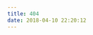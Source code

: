 ```yaml
---
title: 404
date: 2018-04-10 22:20:12
---
```



<!DOCTYPE HTML>
<html>
<head>
  <meta http-equiv="content-type" content="text/html;charset=utf-8;"/>
  <meta http-equiv="X-UA-Compatible" content="IE=edge,chrome=1" />
  <meta name="robots" content="all" />
  <meta name="robots" content="index,follow"/>
</head>
<body>

<script type="text/javascript" src="http://www.qq.com/404/search_children.js"
        charset="utf-8" homePageUrl="https://www.titanjun.top"
        homePageName="回到我的主页">
</script>

</body>
</html>
